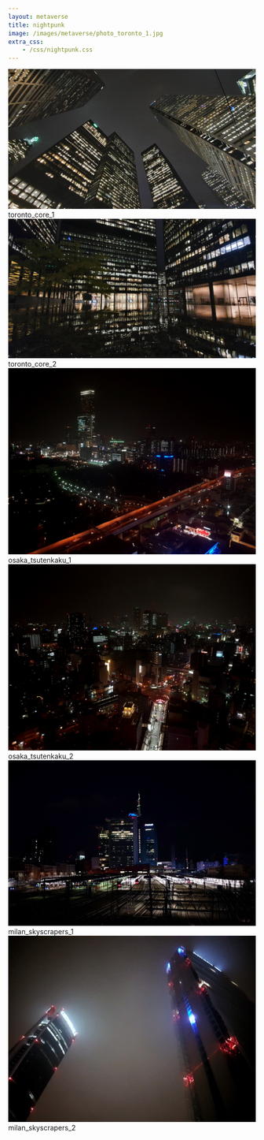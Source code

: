 ```yaml
---
layout: metaverse
title: nightpunk
image: /images/metaverse/photo_toronto_1.jpg
extra_css: 
    - /css/nightpunk.css
---
```


<div class="image">
    <img src="/images/photo_toronto_1.jpg"/>
</div>
<div class="text">
    toronto_core_1
</div>

<div class="image">
    <img src="/images/photo_toronto_2.jpg"/>
</div>
<div class="text">
    toronto_core_2
</div>

<div class="image">
    <img src="/images/photo_osaka_1.jpg"/>
</div>
<div class="text">
    osaka_tsutenkaku_1
</div>

<div class="image">
    <img src="/images/photo_osaka_2.jpg"/>
</div>
<div class="text">
    osaka_tsutenkaku_2
</div>

<div class="image">
    <img src="/images/photo_milan_1.jpg"/>
</div>
<div class="text">
    milan_skyscrapers_1
</div>

<div class="image">
    <img src="/images/photo_milan_2.jpg"/>
</div>
<div class="text">
    milan_skyscrapers_2
</div>
